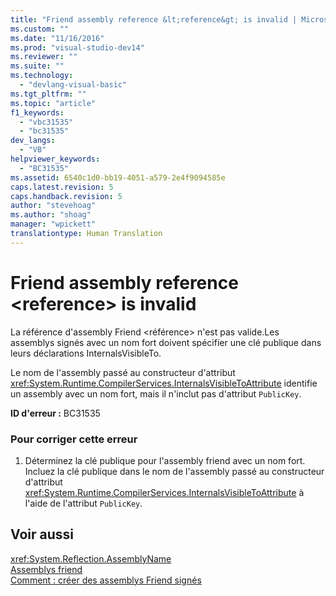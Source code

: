 ```yaml
---
title: "Friend assembly reference &lt;reference&gt; is invalid | Microsoft Docs"
ms.custom: ""
ms.date: "11/16/2016"
ms.prod: "visual-studio-dev14"
ms.reviewer: ""
ms.suite: ""
ms.technology: 
  - "devlang-visual-basic"
ms.tgt_pltfrm: ""
ms.topic: "article"
f1_keywords: 
  - "vbc31535"
  - "bc31535"
dev_langs: 
  - "VB"
helpviewer_keywords: 
  - "BC31535"
ms.assetid: 6540c1d0-bb19-4051-a579-2e4f9094585e
caps.latest.revision: 5
caps.handback.revision: 5
author: "stevehoag"
ms.author: "shoag"
manager: "wpickett"
translationtype: Human Translation
---
```

# Friend assembly reference &lt;reference&gt; is invalid
La référence d'assembly Friend \<référence\> n'est pas valide.Les assemblys signés avec un nom fort doivent spécifier une clé publique dans leurs déclarations InternalsVisibleTo.  
  
 Le nom de l'assembly passé au constructeur d'attribut <xref:System.Runtime.CompilerServices.InternalsVisibleToAttribute> identifie un assembly avec un nom fort, mais il n'inclut pas d'attribut `PublicKey`.  
  
 **ID d'erreur :** BC31535  
  
### Pour corriger cette erreur  
  
1.  Déterminez la clé publique pour l'assembly friend avec un nom fort.  Incluez la clé publique dans le nom de l'assembly passé au constructeur d'attribut <xref:System.Runtime.CompilerServices.InternalsVisibleToAttribute> à l'aide de l'attribut `PublicKey`.  
  
## Voir aussi  
 <xref:System.Reflection.AssemblyName>   
 [Assemblys friend](../Topic/Friend%20Assemblies%20\(C%23%20and%20Visual%20Basic\).md)   
 [Comment : créer des assemblys Friend signés](../Topic/How%20to:%20Create%20Signed%20Friend%20Assemblies%20\(C%23%20and%20Visual%20Basic\).md)
